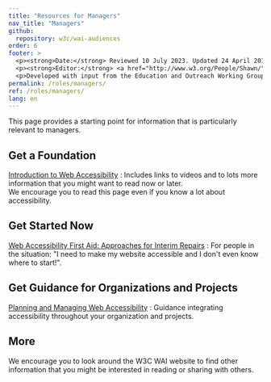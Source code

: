 ```yaml
---
title: "Resources for Managers"
nav_title: "Managers"
github:
  repository: w3c/wai-audiences
order: 6
footer: >
  <p><strong>Date:</strong> Reviewed 10 July 2023. Updated 24 April 2018.</p>
  <p><strong>Editor:</strong> <a href="http://www.w3.org/People/Shawn/">Shawn Lawton Henry</a>.</p>
  <p>Developed with input from the Education and Outreach Working Group (<a href="http://www.w3.org/WAI/EO/">EOWG</a>).</p>
permalink: /roles/managers/
ref: /roles/managers/
lang: en
---
```


This page provides a starting point for information that is particularly relevant to managers.

## Get a Foundation

[Introduction to Web Accessibility](/fundamentals/accessibility-intro/)
: Includes links to videos and to lots more information that you might want to read now or later.<br/>We encourage you to read this page even if you know a lot about accessibility.

## Get Started Now

[Web Accessibility First Aid: Approaches for Interim Repairs](/planning/interim-repairs/)
: For people in the situation: "I need to make my website accessible and I don't even know where to start!".

## Get Guidance for Organizations and Projects

[Planning and Managing Web Accessibility](/planning-and-managing/)
: Guidance integrating accessibility throughout your organization and projects.

## More

We encourage you to look around the W3C WAI website to find other information that you might be interested in reading or sharing with others.
